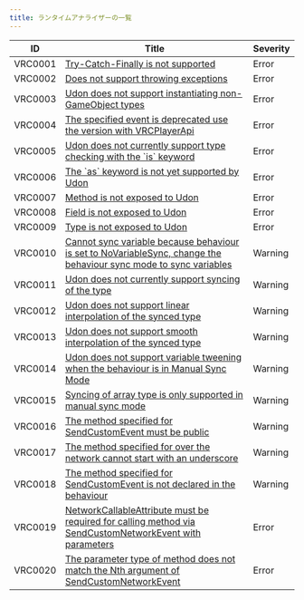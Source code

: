 ```yaml
---
title: ランタイムアナライザーの一覧
---
```


| ID      | Title                                                                                                                                                         | Severity |
| ------- | ------------------------------------------------------------------------------------------------------------------------------------------------------------- | -------- |
| VRC0001 | [Try\-Catch\-Finally is not supported](/udon-analyzer/diagnostics/udon/VRC0001/)                                                                              | Error    |
| VRC0002 | [Does not support throwing exceptions](/udon-analyzer/diagnostics/udon/VRC0002/)                                                                              | Error    |
| VRC0003 | [Udon does not support instantiating non\-GameObject types](/udon-analyzer/diagnostics/udon/VRC0003/)                                                         | Error    |
| VRC0004 | [The specified event is deprecated use the version with VRCPlayerApi](/udon-analyzer/diagnostics/udon/VRC0004/)                                               | Error    |
| VRC0005 | [Udon does not currently support type checking with the \`is\` keyword](/udon-analyzer/diagnostics/udon/VRC0005/)                                             | Error    |
| VRC0006 | [The \`as\` keyword is not yet supported by Udon](/udon-analyzer/diagnostics/udon/VRC0006/)                                                                   | Error    |
| VRC0007 | [Method is not exposed to Udon](/udon-analyzer/diagnostics/udon/VRC0007/)                                                                                     | Error    |
| VRC0008 | [Field is not exposed to Udon](/udon-analyzer/diagnostics/udon/VRC0008/)                                                                                      | Error    |
| VRC0009 | [Type is not exposed to Udon](/udon-analyzer/diagnostics/udon/VRC0009/)                                                                                       | Error    |
| VRC0010 | [Cannot sync variable because behaviour is set to NoVariableSync, change the behaviour sync mode to sync variables](/udon-analyzer/diagnostics/udon/VRC0010/) | Warning  |
| VRC0011 | [Udon does not currently support syncing of the type](/udon-analyzer/diagnostics/udon/VRC0011/)                                                               | Warning  |
| VRC0012 | [Udon does not support linear interpolation of the synced type](/udon-analyzer/diagnostics/udon/VRC0012/)                                                     | Warning  |
| VRC0013 | [Udon does not support smooth interpolation of the synced type](/udon-analyzer/diagnostics/udon/VRC0013/)                                                     | Warning  |
| VRC0014 | [Udon does not support variable tweening when the behaviour is in Manual Sync Mode](/udon-analyzer/diagnostics/udon/VRC0014/)                                 | Warning  |
| VRC0015 | [Syncing of array type is only supported in manual sync mode](/udon-analyzer/diagnostics/udon/VRC0015/)                                                       | Warning  |
| VRC0016 | [The method specified for SendCustomEvent must be public](/udon-analyzer/diagnostics/udon/VRC0016/)                                                           | Warning  |
| VRC0017 | [The method specified for over the network cannot start with an underscore](/udon-analyzer/diagnostics/udon/VRC0017/)                                         | Warning  |
| VRC0018 | [The method specified for SendCustomEvent is not declared in the behaviour](/udon-analyzer/diagnostics/udon/VRC0018/)                                         | Warning  |
| VRC0019 | [NetworkCallableAttribute must be required for calling method via SendCustomNetworkEvent with parameters](/udon-analyzer/diagnostics/udon/VRC0019/)           | Error    |
| VRC0020 | [The parameter type of method does not match the Nth argument of SendCustomNetworkEvent](/udon-analyzer/diagnostics/udon/VRC0020/)                            | Error    |
